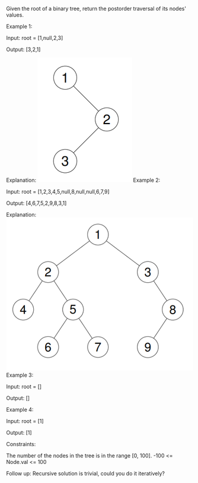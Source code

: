Given the root of a binary tree, return the postorder traversal of its nodes' values.

 

Example 1:

Input: root = [1,null,2,3]

Output: [3,2,1]

Explanation:
![alt text](screenshot-2024-08-29-202743.png)
Example 2:

Input: root = [1,2,3,4,5,null,8,null,null,6,7,9]

Output: [4,6,7,5,2,9,8,3,1]

Explanation:
![alt text](tree_2.png)
Example 3:

Input: root = []

Output: []

Example 4:

Input: root = [1]

Output: [1]

 

Constraints:

  The number of the nodes in the tree is in the range [0, 100].
  -100 <= Node.val <= 100

 
Follow up: Recursive solution is trivial, could you do it iteratively?